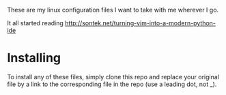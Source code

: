 These are my linux configuration files I want to take with me wherever I go.

It all started reading http://sontek.net/turning-vim-into-a-modern-python-ide

Installing
==========

To install any of these files, simply clone this repo and replace your original
file by a link to the corresponding file in the repo (use a leading dot, not _).
